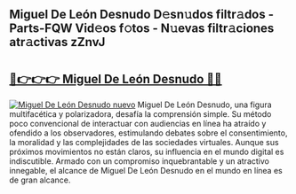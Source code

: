 ## Miguel De León Desnudo D𝚎sn𝚞dos filtr𝚊dos - Parts-FQW Vid𝚎os f𝚘tos - N𝚞evas filtr𝚊ciones atr𝚊ctivas zZnvJ

# <h2><a href="http://mb64pu.tromn.icu/?c=Miguel+De+Le%c3%b3n+Desnudo">🔗👉👉👉 Miguel De León Desnudo 🔗🔗</a></h2>

[![Miguel De León Desnudo nuevo](https://i.imgur.com/pEAQMta.gif)](http://mb64pu.tromn.icu/?c=Miguel+De+Le%c3%b3n+Desnudo)
Miguel De León Desnudo, una figura multifacética y polarizadora, desafía la comprensión simple. Su método poco convencional de interactuar con audiencias en línea ha atraído y ofendido a los observadores, estimulando debates sobre el consentimiento, la moralidad y las complejidades de las sociedades virtuales. Aunque sus próximos movimientos no están claros, su influencia en el mundo digital es indiscutible. Armado con un compromiso inquebrantable y un atractivo innegable, el alcance de Miguel De León Desnudo en el mundo en línea es de gran alcance.
